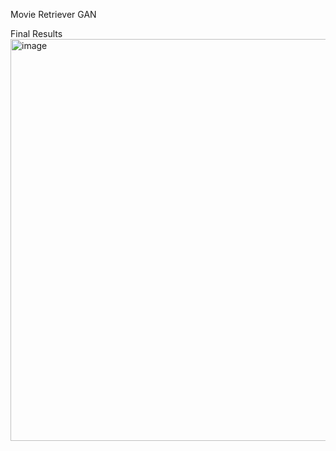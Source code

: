 Movie Retriever GAN


Final Results
<img width="643" alt="image" src="https://github.com/NLP-Final-Projects/Movie-Search-Engine/assets/59181719/fb4d49d9-3c0f-4d96-b4dc-790cf4704f5c">
